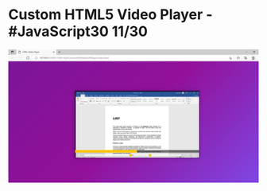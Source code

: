 # Custom HTML5 Video Player - #JavaScript30 11/30

<img src="https://github.com/gauriruhal/30_Days_Of_Javascript/blob/main/11%20-%20Custom%20Video%20Player/11%20-%20Custom%20Video%20Player.png" width="1000">
